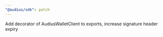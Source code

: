 ```yaml
---
"@audius/sdk": patch
---
```


Add decorator of AudiusWalletClient to exports, increase signature header expiry
